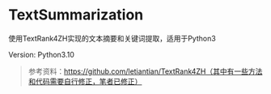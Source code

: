 # TextSummarization
使用TextRank4ZH实现的文本摘要和关键词提取，适用于Python3

Version: Python3.10

> 参考资料：https://github.com/letiantian/TextRank4ZH（其中有一些方法和代码需要自行修正，笔者已修正）
